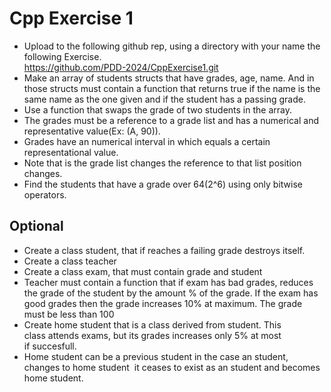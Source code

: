 # Cpp Exercise 1

- Upload to the following github rep, using a directory with your name the following Exercise.  
https://github.com/PDD-2024/CppExercise1.git  
- Make an array of students structs that have grades, age, name. And in those structs must contain a function that returns true if the name is the same name as the one given and if the student has a passing grade.  
- Use a function that swaps the grade of two students in the array.  
- The grades must be a reference to a grade list and has a numerical and representative value(Ex: (A, 90)).  
- Grades have an numerical interval in which equals a certain representational value.  
- Note that is the grade list changes the reference to that list position changes.  
- Find the students that have a grade over 64(2^6) using only bitwise operators.  

## Optional
- Create a class student, that if reaches a failing grade destroys itself.   
- Create a class teacher  
- Create a class exam, that must contain grade and student  
- Teacher must contain a function that if exam has bad grades, reduces the grade of the student by the amount % of the grade. If the exam has good grades then the grade increases 10% at maximum. The grade must be less than 100   
- Create home student that is a class derived from student. This class attends exams, but its grades increases only 5% at most if succesfull.  
- Home student can be a previous student in the case an student, changes to home student  it ceases to exist as an student and becomes home student.  
